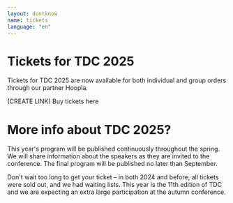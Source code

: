 ```yaml
---
layout: dontknow
name: tickets
language: "en"
---
```


# Tickets for TDC 2025

Tickets for TDC 2025 are now available for both individual and group orders through our partner Hoopla.

(CREATE LINK) Buy tickets here

# More info about TDC 2025?

This year's program will be published continuously throughout the spring. We will share information about the speakers as they are invited to the conference. The final program will be published no later than September.

Don't wait too long to get your ticket – in both 2024 and before, all tickets were sold out, and we had waiting lists. This year is the 11th edition of TDC and we are expecting an extra large participation at the autumn conference.